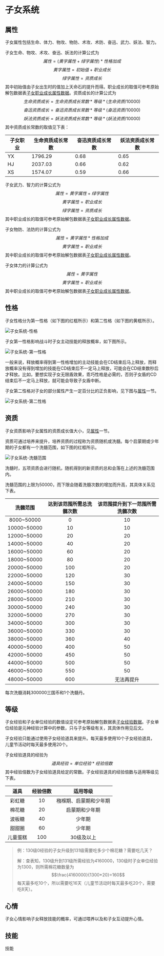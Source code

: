 # 子女系统

## 属性

子女属性包括生命、体力、物攻、物防、术攻、术防、奋迅、武力、妖法、智力。

子女生命、物攻、术攻、奋迅、妖法的计算公式为
$$属性=(黄字属性+绿字属性)*性格加成$$
$$黄字属性=初始值+职业成长$$
$$绿字属性=资质成长$$
其中初始值由子女出生时的值加上天命石的提升而得。职业成长的取值可参考原始解包数据表[子女职业成长属性数据][子女职业成长属性数据]。资质成长的计算公式为
$$生命资质成长=生命资质成长常数*等级*(生命资质/10000)$$
$$奋迅资质成长=奋迅资质成长常数*等级*(奋迅资质/10000)$$
$$妖法资质成长=妖法资质成长常数*等级*(妖法资质/10000)$$
其中资质成长常数的取值见下表：

| 子女职业 | 生命资质成长常数 | 奋迅资质成长常数 | 妖法资质成长常数 |
| ---- | ---- | ---- | ---- |
| YX | 1796.29 | 0.68 | 0.65 |
| HJ | 2037.03 | 0.66 | 0.62 |
| XS | 1574.07 | 0.59 | 0.66 |

子女武力、智力的计算公式为
$$属性=黄字属性+绿字属性$$
$$黄字属性=职业成长$$
$$绿字属性=资质成长$$
其中职业成长的取值可参考原始解包数据表[子女职业成长属性数据][子女职业成长属性数据]。

子女物防、法防的计算公式为
$$属性=黄字属性*性格加成$$
$$黄字属性=职业成长$$
其中职业成长的取值可参考原始解包数据表[子女职业成长属性数据][子女职业成长属性数据]。

子女体力的计算公式为
$$属性=黄字属性$$
$$黄字属性=职业成长$$
其中职业成长的取值可参考原始解包数据表[子女职业成长属性数据][子女职业成长属性数据]。

## 性格

子女性格分为第一性格（如下图的红框所示）和第二性格（如下图的黄框所示）。

![子女系统-性格](子女系统-性格.png)

子女第一性格影响战斗时子女主动技能的释放概率，如下图所示。

![子女系统-第一性格](子女系统-第一性格.png)

一般来说，释放概率得到第一性格增加的主动技能会在CD结束后马上释放，而释放概率没有得到增加的技能在CD结束后不一定马上释放，可能会在CD结束数秒后才释放。比如，要想实现子女无限盾效果，乖巧性格是必需的，否则子女盾的CD结束后不一定马上释放，就可能会导致子女盾中断。

子女第二性格对子女的部分属性产生一定百分比的正负影响，见下图与[属性](#属性)一节。

![子女系统-第二性格](子女系统-第二性格.png)

## 资质

子女资质影响子女属性的资质成长值大小，见[属性](#属性)一节。

资质可通过培养来提升，培养资质的过程称为资质随机或洗髓。每个启蒙期或少年期的子女都有一个洗髓范围，如下图的红框所示。

![子女系统-洗髓范围](子女系统-洗髓范围.png)

洗髓时，五项资质会进行随机，随机得到的新资质的总和会落在上述的洗髓范围内。

洗髓范围的上限为50000，而下限会随着洗髓次数的增加而升高，其具体关系见下表。

| 洗髓范围 | 达到该范围所需总洗髓次数 | 该范围提升到下一范围所需洗髓次数 |
| :----: | :----: | :----: |
| 8000~50000 | 0 | 10 |
| 10000~50000 | 10 | 10 |
| 12000~50000 | 20 | 20 |
| 14000~50000 | 40 | 20 |
| 16000~50000 | 60 | 20 |
| 18000~50000 | 80 | 20 |
| 20000~50000 | 100 | 20 |
| 22000~50000 | 120 | 30 |
| 24000~50000 | 150 | 30 |
| 26000~50000 | 180 | 30 |
| 28000~50000 | 210 | 30 |
| 30000~50000 | 240 | 30 |
| 32000~50000 | 270 | 30 |
| 34000~50000 | 300 | 30 |
| 36000~50000 | 330 | 30 |
| 38000~50000 | 360 | 40 |
| 40000~50000 | 400 | 50 |
| 42000~50000 | 450 | 50 |
| 44000~50000 | 500 | 50 |
| 46000~50000 | 550 | 50 |
| 48000~50000 | 600 | 无法再提升 |

每次洗髓消耗300000三国币和1个洗髓丹。

## 等级

子女经验和子女单位经验的数值设定可参考原始解包数据表[子女经验数据][子女经验数据]。子女单位经验是元神经验计算中的参数，只与子女等级有关，其具体作用见后文。

子女经验只能通过使用子女经验道具来提升。每天最多使用10个子女经验道具，儿童节活动时每天最多使用20个。

子女经验道具的经验为
$$道具经验=单位经验*经验倍数$$
其中经验倍数为子女经验道具给定的常数。子女经验道具的经验倍数与适用等级见下表。

| 道具 | 经验倍数 | 适用等级 |
| :----: | :----: | :----: |
| 彩虹糖 | 10 | 襁褓期、启蒙期和少年期 |
| 棉花糖 | 20 | 启蒙期和少年期 |
| 波板糖 | 40 | 少年期 |
| 甜甜圈 | 60 | 少年期 |
| 儿童蛋糕 | 100 | 30级及以上 |

> 例：130级0经验的子女升级到131级需要吃多少个棉花糖？需要吃几天？
>
> 解：查表知，130级升到131级所需经验为4160000，130级时子女单位经验为1300，则所需棉花糖数量为
> $$\frac{4160000}{1300*20}=160$$
> 每天最多吃10个，所以需要吃16天（儿童节活动时每天最多吃20个，需要吃8天）。

## 心情

子女心情影响子女释放技能的概率，可通过喂养以及和子女互动提升心情。

## 技能

技能

[子女职业成长属性数据]: https://view.officeapps.live.com/op/view.aspx?src=https://cloud.tsinghua.edu.cn/f/26d0caba630e4faf818d/?dl=1
[子女经验数据]: https://view.officeapps.live.com/op/view.aspx?src=https://cloud.tsinghua.edu.cn/f/828850b18ca2446fb4eb/?dl=1
